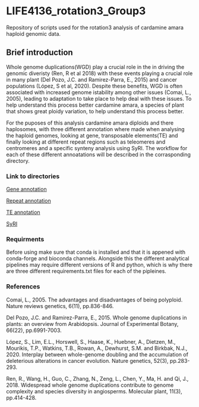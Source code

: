 # LIFE4136_rotation3_Group3
Repository of scripts used for the rotation3 analysis of cardamine amara haploid genomic data.

## Brief introduction 
Whole genome duplications(WGD) play a crucial role in the in driving the genomic diveristy (Ren, R et al 2018) with these events playing a crucial role in many plant (Del Pozo, J.C. and Ramirez-Parra, E., 2015) and cancer populations (López, S et al, 2020). Despite these benefits, WGD is often associated with increased genome istability among other issues (Comai, L., 2005), leading to adaptation to take place to help deal with these issues. To help understand this process better cardamine amara, a species of plant that shows great ploidy variation, to help understand this process better.

For the puposes of this analysis cardamine amara diploids and there haplosomes, with three different annotation where made when analysing the haploid genomes, looking at gene, transposable elements(TE) and finally looking at different repeat regions such as teleomeres and centromeres and a specific synteny analysis using SyRI. The workflow for each of these different annoatations will be described in the corrasponding directory.


### Link to directories
[Gene annotation](https://github.com/mbxss28/LIFE4136_rotation3_Group3/tree/main/GENE_Annotatition)

[Repeat annotation](https://github.com/mbxss28/LIFE4136_rotation3_Group3/tree/main/Repeats_Annotation)

[TE annotation](https://github.com/mbxss28/LIFE4136_rotation3_Group3/tree/main/TE_Annotation)

[SyRI](https://github.com/mbxss28/LIFE4136_rotation3_Group3/tree/main/SyRI_ROI)


### Requirments 
Before using make sure that conda is installed and that it is appened with conda-forge and bioconda channels. Alongside this the different analytical pipelines may require different versions of R and python, which is why there are three different requirements.txt files for each of the pipleines.



### References
Comai, L., 2005. The advantages and disadvantages of being polyploid. Nature reviews genetics, 6(11), pp.836-846.

Del Pozo, J.C. and Ramirez-Parra, E., 2015. Whole genome duplications in plants: an overview from Arabidopsis. Journal of Experimental Botany, 66(22), pp.6991-7003.

López, S., Lim, E.L., Horswell, S., Haase, K., Huebner, A., Dietzen, M., Mourikis, T.P., Watkins, T.B., Rowan, A., Dewhurst, S.M. and Birkbak, N.J., 2020. Interplay between whole-genome doubling and the accumulation of deleterious alterations in cancer evolution. Nature genetics, 52(3), pp.283-293.

Ren, R., Wang, H., Guo, C., Zhang, N., Zeng, L., Chen, Y., Ma, H. and Qi, J., 2018. Widespread whole genome duplications contribute to genome complexity and species diversity in angiosperms. Molecular plant, 11(3), pp.414-428.
